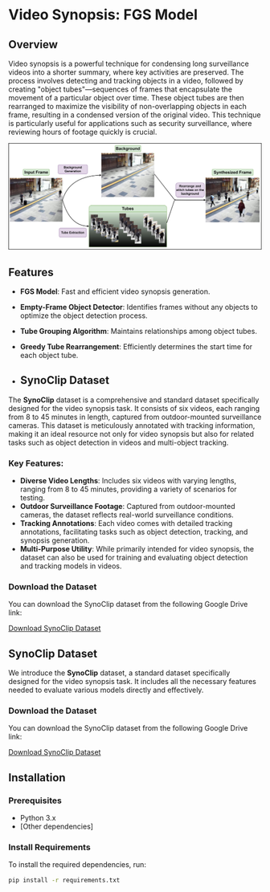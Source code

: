 # Video Synopsis: FGS Model

## Overview
Video synopsis is a powerful technique for condensing long surveillance videos into a shorter summary, where key activities are preserved. The process involves detecting and tracking objects in a video, followed by creating "object tubes"—sequences of frames that encapsulate the movement of a particular object over time. These object tubes are then rearranged to maximize the visibility of non-overlapping objects in each frame, resulting in a condensed version of the original video. This technique is particularly useful for applications such as security surveillance, where reviewing hours of footage quickly is crucial.

![Video Synopsis Framework](Synopsis_Framework.jpg)

## Features
- **FGS Model**: Fast and efficient video synopsis generation.
- **Empty-Frame Object Detector**: Identifies frames without any objects to optimize the object detection process.
- **Tube Grouping Algorithm**: Maintains relationships among object tubes.
- **Greedy Tube Rearrangement**: Efficiently determines the start time for each object tube.

- ## SynoClip Dataset
The **SynoClip** dataset is a comprehensive and standard dataset specifically designed for the video synopsis task. It consists of six videos, each ranging from 8 to 45 minutes in length, captured from outdoor-mounted surveillance cameras. This dataset is meticulously annotated with tracking information, making it an ideal resource not only for video synopsis but also for related tasks such as object detection in videos and multi-object tracking.

### Key Features:
- **Diverse Video Lengths**: Includes six videos with varying lengths, ranging from 8 to 45 minutes, providing a variety of scenarios for testing.
- **Outdoor Surveillance Footage**: Captured from outdoor-mounted cameras, the dataset reflects real-world surveillance conditions.
- **Tracking Annotations**: Each video comes with detailed tracking annotations, facilitating tasks such as object detection, tracking, and synopsis generation.
- **Multi-Purpose Utility**: While primarily intended for video synopsis, the dataset can also be used for training and evaluating object detection and tracking models in videos.

### Download the Dataset
You can download the SynoClip dataset from the following Google Drive link:

[Download SynoClip Dataset](#your-google-drive-link-here)


## SynoClip Dataset
We introduce the **SynoClip** dataset, a standard dataset specifically designed for the video synopsis task. It includes all the necessary features needed to evaluate various models directly and effectively.

### Download the Dataset
You can download the SynoClip dataset from the following Google Drive link:

[Download SynoClip Dataset](#your-google-drive-link-here)

## Installation

### Prerequisites
- Python 3.x
- [Other dependencies]

### Install Requirements
To install the required dependencies, run:
```bash
pip install -r requirements.txt


